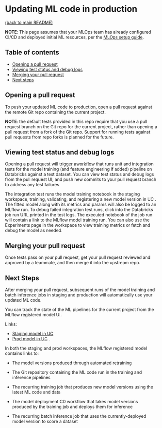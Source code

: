 # Updating ML code in production

[(back to main README)](../README.md)

**NOTE**: This page assumes that your MLOps team has already configured CI/CD and deployed initial
ML resources, per the [MLOps setup guide](mlops-setup.md).

## Table of contents
* [Opening a pull request](#opening-a-pull-request)
* [Viewing test status and debug logs](#viewing-test-status-and-debug-logs)
* [Merging your pull request](#merging-your-pull-request)
* [Next steps](#next-steps)

## Opening a pull request

To push your updated ML code to production, [open a pull request](https://docs.github.com/en/pull-requests/collaborating-with-pull-requests/proposing-changes-to-your-work-with-pull-requests/creating-a-pull-request
) against the remote Git repo containing the current project.

**NOTE**: the default tests provided in this repo require that you use a pull
request branch on the Git repo for the current project, rather than opening a pull request from a fork
of the Git repo. Support for running tests against pull requests from repo forks
is planned for the future.

## Viewing test status and debug logs
Opening a pull request will trigger a[workflow](../.github/workflows/my_mlops_project-run-tests.yml) 
that runs unit and integration tests for the model training (and feature engineering if added) pipeline on Databricks against a test dataset.
You can view test status and debug logs from the pull request UI, and push new commits to your pull request branch
to address any test failures.

The integration test runs the model training notebook in the staging workspace, training, validating,
and registering a new model version in 
UC
.
The fitted model along with its metrics and params
will also be logged to an MLflow run. To debug failed integration test runs, click into the Databricks job run
URL printed in the test logs. The executed notebook of the job run will contain a link to the MLflow model training run. You can also use the Experiments page in the workspace
to view training metrics or fetch and debug the model as needed.


## Merging your pull request
Once tests pass on your pull request, get your pull request reviewed and approved by a teammate,
and then merge it into the upstream repo.

## Next Steps
After merging your pull request, subsequent runs of the model training and batch inference
jobs in staging and production will automatically use your updated ML code.

You can track the state of the ML pipelines for the current project from the MLflow registered model UI. 

Links:
* [Staging model in UC](https://dbc-d99df79b-a5be.cloud.databricks.com/explore/data/models/staging/my_mlops_project/my_mlops_project-model)
* [Prod model in UC](https://dbc-d99df79b-a5be.cloud.databricks.com/explore/data/models/prod/my_mlops_project/my_mlops_project-model)
. 


In both the staging and prod workspaces, the MLflow registered model contains links to:
* The model versions produced through automated retraining
* The Git repository containing the ML code run in the training and inference pipelines
 
* The recurring training job that produces new model versions using the latest ML code and data
* The model deployment CD workflow that takes model versions produced by the training job and deploys them for inference
* The recurring batch inference job that uses the currently-deployed model version to score a dataset
